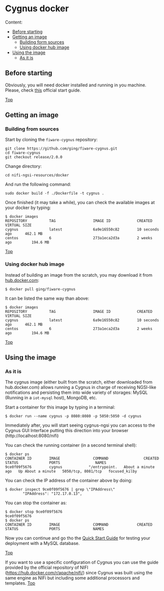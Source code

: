 # <a name="top"></a>Cygnus docker
Content:

* [Before starting](#section1)
* [Getting an image](#section2)
    * [Building form sources](#section2.1)
    * [Using docker hub image](#section2.2)
* [Using the image](#section3)
    * [As it is](#section3.1)

## <a name="section1"></a>Before starting
Obviously, you will need docker installed and running in you machine. Please, check [this](https://docs.docker.com/linux/started/) official start guide.

[Top](#top)

## <a name="section2"></a>Getting an image
### <a name="section2.1"></a>Building from sources
Start by cloning the `fiware-cygnus` repository:

    git clone https://github.com/ging/fiware-cygnus.git
    cd fiware-cygnus
    git checkout release/2.0.0

Change directory:

    cd nifi-ngsi-resources/docker

And run the following command:

    sudo docker build -f ./Dockerfile -t cygnus .

Once finished (it may take a while), you can check the available images at your docker by typing:

```
$ docker images
REPOSITORY          TAG                 IMAGE ID            CREATED             VIRTUAL SIZE
cygnus              latest              6a9e16550c82        10 seconds ago      462.1 MB
centos              6                   273a1eca2d3a        2 weeks ago         194.6 MB
```

[Top](#top)

### <a name="section2.2"></a>Using docker hub image
Instead of building an image from the scratch, you may download it from [hub.docker.com](https://hub.docker.com/ging/cygnus):

    $ docker pull ging/fiware-cygnus

It can be listed the same way than above:

```
$ docker images
REPOSITORY          TAG                 IMAGE ID            CREATED             VIRTUAL SIZE
cygnus              latest              6a9e16550c82        10 seconds ago      462.1 MB
centos              6                   273a1eca2d3a        2 weeks ago         194.6 MB
```

[Top](#top)

## <a name="section3"></a>Using the image
### <a name="section3.1"></a>As it is
The cygnus image (either built from the scratch, either downloaded from hub.docker.com) allows running a Cygnus in charge of receiving NGSI-like notifications and persisting them into wide variety of storages: MySQL (Running in a  `iot-mysql` host), MongoDB, etc.

Start a container for this image by typing in a terminal:

    $ docker run --name cygnus -p 8080:8080 -p 5050:5050 -d cygnus 

Immediately after, you will start seeing cygnus-ngsi you can access to the Cygnus 
GUI Interface putting this direction into your browser (http://localhost:8080/nifi)

You can check the running container (in a second terminal shell):

```
$ docker ps
CONTAINER ID        IMAGE               COMMAND                CREATED              STATUS              PORTS                NAMES
9ce0f09f5676        cygnus            "/entrypoint.   About a minute ago   Up About a minute   5050/tcp, 8081/tcp   focused_kilby
```

You can check the IP address of the container above by doing:

```
$ docker inspect 9ce0f09f5676 | grep \"IPAddress\"
        "IPAddress": "172.17.0.13",
```

You can stop the container as:

```
$ docker stop 9ce0f09f5676
9ce0f09f5676
$ docker ps
CONTAINER ID        IMAGE               COMMAND             CREATED             STATUS              PORTS               NAMES
```

Now you can continue and go tho the [Quick Start Guide](../quick_start_guide.md) for testing your deployment with 
a MySQL database.



[Top](#top)

If you want to use a specific configuration of Cygnus you can use the guide 
provided by the official repository of NIFI (https://hub.docker.com/r/apache/nifi/)
since Cygnus was built using the 
same engine as NIFi but including some additional processors and templates.
[Top](#top)

